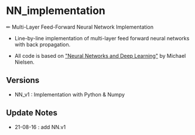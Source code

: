 # NN_implementation

✏ Multi-Layer Feed-Forward Neural Network Implementation

- Line-by-line implementation of multi-layer feed forward neural networks with back propagation.

- All code is based on ["Neural Networks and Deep Learning"](https://github.com/mnielsen/neural-networks-and-deep-learning) by Michael Nielsen.

## Versions

- NN_v1 : Implementation with Python & Numpy

## Update Notes

- 21-08-16 : add NN.v1